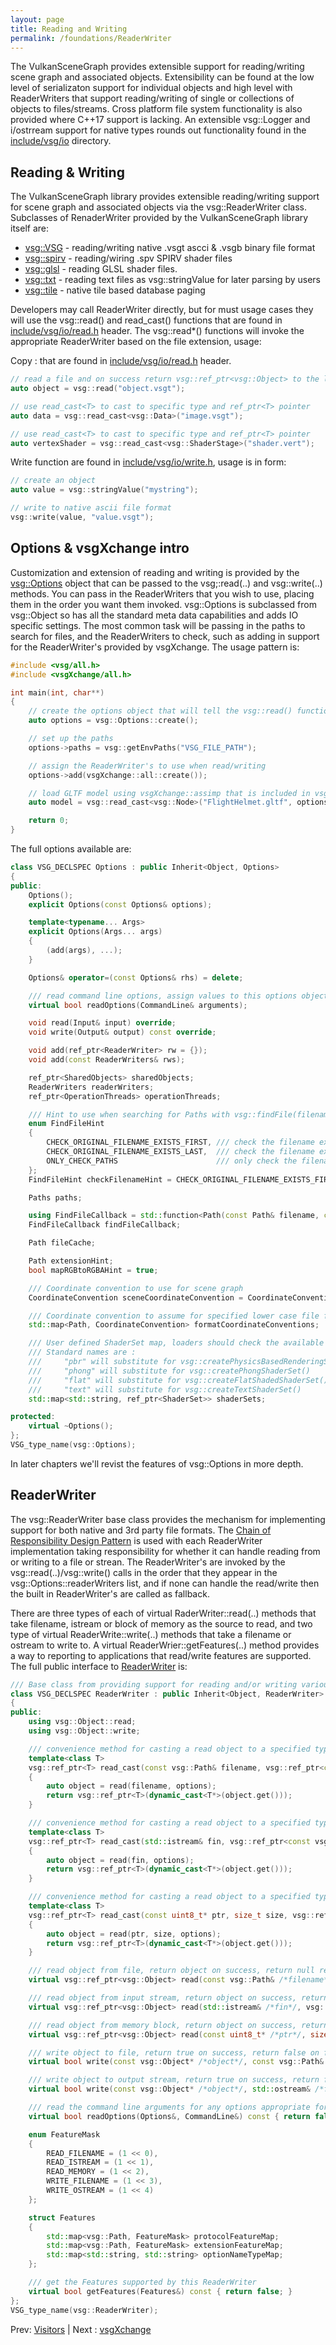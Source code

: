 ```yaml
---
layout: page
title: Reading and Writing
permalink: /foundations/ReaderWriter
---
```


The VulkanSceneGraph provides extensible support for reading/writing scene graph and associated objects. Extensibility can be found at the low level of serializaton support for individual objects and high level with ReaderWriters that support reading/writing of single or collections of objects to files/streams.   Cross platform file system functionality is also provided where C++17 support is lacking. An extensible vsg::Logger and i/ostrream support for native types rounds out functionality found in the [include/vsg/io](https://github.com/vsg-dev/VulkanSceneGraph/blob/master/include/vsg/io) directory.

## Reading & Writing

The VulkanSceneGraph library provides extensible reading/writing support for scene graph and associated objects via the vsg::ReaderWriter class.  Subclasses of RenaderWriter provided by the VulkanSceneGraph library itself are:

* [vsg::VSG](https://github.com/vsg-dev/VulkanSceneGraph/blob/master/include/vsg/io/vsg.h#L25) - reading/writing native .vsgt ascci & .vsgb binary file format
* [vsg::spirv](https://github.com/vsg-dev/VulkanSceneGraph/blob/master/include/vsg/io/spirv.h#L25) - reading/wiring .spv SPIRV shader files
* [vsg::glsl](https://github.com/vsg-dev/VulkanSceneGraph/blob/master/include/vsg/io/glsl.h#L25) - reading GLSL shader files.
* [vsg::txt](https://github.com/vsg-dev/VulkanSceneGraph/blob/master/include/vsg/io/txt.h#L25) - reading text files as vsg::stringValue for later parsing by users
* [vsg::tile](https://github.com/vsg-dev/VulkanSceneGraph/blob/master/include/vsg/io/tile.h#L25) - native tile based database paging

Developers may call ReaderWriter directly, but for must usage cases they will use the vsg::read() and read_cast<T>() functions that are found in [include/vsg/io/read.h](https://github.com/vsg-dev/VulkanSceneGraph/blob/master/include/vsg/io/read.h) header. The vsg::read*() functions will invoke the appropriate ReaderWriter based on the file extension, usage:


Copy : that are found in [include/vsg/io/read.h](https://github.com/vsg-dev/VulkanSceneGraph/blob/master/include/vsg/io/read.h) header.

~~~ cpp
// read a file and on success return vsg::ref_ptr<vsg::Object> to the loaded object
auto object = vsg::read("object.vsgt");

// use read_cast<T> to cast to specific type and ref_ptr<T> pointer
auto data = vsg::read_cast<vsg::Data>("image.vsgt");

// use read_cast<T> to cast to specific type and ref_ptr<T> pointer
auto vertexShader = vsg::read_cast<vsg::ShaderStage>("shader.vert");
~~~

Write function are found in [include/vsg/io/write.h](https://github.com/vsg-dev/VulkanSceneGraph/blob/master/include/vsg/io/write.h), usage is in form:

~~~ cpp
// create an object
auto value = vsg::stringValue("mystring");

// write to native ascii file format
vsg::write(value, "value.vsgt");
~~~

## Options & vsgXchange intro

Customization and extension of reading and writing is provided by the [vsg::Options](https://github.com/vsg-dev/VulkanSceneGraph/blob/master/include/vsg/io/Options.h) object that can be passed to the vsg;:read(..) and vsg::write(..) methods. You can pass in the ReaderWriters that you wish to use, placing them in the order you want them invoked. vsg::Options is subclassed from vsg::Object so has all the standard meta data capabilities and adds IO specific settings. The most common task will be passing in the paths to search for files, and the ReaderWriters to check, such as adding in support for the ReaderWriter's provided by vsgXchange. The usage pattern is:

~~~ cpp
#include <vsg/all.h>
#include <vsgXchange/all.h>

int main(int, char**)
{
    // create the options object that will tell the vsg::read() function what to use when reading files/istreams
    auto options = vsg::Options::create();

    // set up the paths
    options->paths = vsg::getEnvPaths("VSG_FILE_PATH");

    // assign the ReaderWriter's to use when read/writing
    options->add(vsgXchange::all::create());

    // load GLTF model using vsgXchange::assimp that is included in vsgXchange::all, passing in options so read knows what to use
    auto model = vsg::read_cast<vsg::Node>("FlightHelmet.gltf", options);

    return 0;
}

~~~

The full options available are:
~~~ cpp
class VSG_DECLSPEC Options : public Inherit<Object, Options>
{
public:
    Options();
    explicit Options(const Options& options);

    template<typename... Args>
    explicit Options(Args... args)
    {
        (add(args), ...);
    }

    Options& operator=(const Options& rhs) = delete;

    /// read command line options, assign values to this options object to later use with reading/writing files
    virtual bool readOptions(CommandLine& arguments);

    void read(Input& input) override;
    void write(Output& output) const override;

    void add(ref_ptr<ReaderWriter> rw = {});
    void add(const ReaderWriters& rws);

    ref_ptr<SharedObjects> sharedObjects;
    ReaderWriters readerWriters;
    ref_ptr<OperationThreads> operationThreads;

    /// Hint to use when searching for Paths with vsg::findFile(filename, options);
    enum FindFileHint
    {
        CHECK_ORIGINAL_FILENAME_EXISTS_FIRST, /// check the filename exists with it's original path before trying to find it in Options::paths.
        CHECK_ORIGINAL_FILENAME_EXISTS_LAST,  /// check the filename exists with it's original path after failing to find it in Options::paths.
        ONLY_CHECK_PATHS                      /// only check the filename exists in the Options::paths
    };
    FindFileHint checkFilenameHint = CHECK_ORIGINAL_FILENAME_EXISTS_FIRST;

    Paths paths;

    using FindFileCallback = std::function<Path(const Path& filename, const Options* options)>;
    FindFileCallback findFileCallback;

    Path fileCache;

    Path extensionHint;
    bool mapRGBtoRGBAHint = true;

    /// Coordinate convention to use for scene graph
    CoordinateConvention sceneCoordinateConvention = CoordinateConvention::Z_UP;

    /// Coordinate convention to assume for specified lower case file formats extensions
    std::map<Path, CoordinateConvention> formatCoordinateConventions;

    /// User defined ShaderSet map, loaders should check the available ShaderSet used the name of the type ShaderSet.
    /// Standard names are :
    ///     "pbr" will substitute for vsg::createPhysicsBasedRenderingShaderSet()
    ///     "phong" will substitute for vsg::createPhongShaderSet()
    ///     "flat" will substitute for vsg::createFlatShadedShaderSet()
    ///     "text" will substitute for vsg::createTextShaderSet()
    std::map<std::string, ref_ptr<ShaderSet>> shaderSets;

protected:
    virtual ~Options();
};
VSG_type_name(vsg::Options);
~~~

In later chapters we'll revist the features of vsg::Options in more depth.

## ReaderWriter

The vsg::ReaderWriter base class provides the mechanism for implementing support for both native and 3rd party file formats.  The [Chain of Responsibility Design Pattern](https://en.wikipedia.org/wiki/Chain-of-responsibility_pattern) is used with each ReaderWriter implementation taking responsibility for whether it can handle reading from or writing to a file or strean. The ReaderWriter's are invoked by the vsg::read(..)/vsg::write() calls in the order that they appear in the vsg::Options::readerWriters list, and if none can handle the read/write then the built in ReaderWriter's are called as fallback.

There are three types of each of virtual RaderWriter::read(..) methods that take filename, istream or block of memory as the source to read, and two type of virtual ReaderWrite::write(..) methods that take a filename or ostream to write to.  A virtual ReaderWrier::getFeatures(..) method provides a way to reporting to applications that read/write features are supported. The full public interface to [ReaderWriter](https://github.com/vsg-dev/VulkanSceneGraph/blob/master/include/vsg/io/ReaderWriter.h#L33) is:
~~~ cpp
/// Base class from providing support for reading and/or writing various file formats and IO protocols
class VSG_DECLSPEC ReaderWriter : public Inherit<Object, ReaderWriter>
{
public:
    using vsg::Object::read;
    using vsg::Object::write;

    /// convenience method for casting a read object to a specified type.
    template<class T>
    vsg::ref_ptr<T> read_cast(const vsg::Path& filename, vsg::ref_ptr<const vsg::Options> options = {}) const
    {
        auto object = read(filename, options);
        return vsg::ref_ptr<T>(dynamic_cast<T*>(object.get()));
    }

    /// convenience method for casting a read object to a specified type.
    template<class T>
    vsg::ref_ptr<T> read_cast(std::istream& fin, vsg::ref_ptr<const vsg::Options> options = {}) const
    {
        auto object = read(fin, options);
        return vsg::ref_ptr<T>(dynamic_cast<T*>(object.get()));
    }

    /// convenience method for casting a read object to a specified type.
    template<class T>
    vsg::ref_ptr<T> read_cast(const uint8_t* ptr, size_t size, vsg::ref_ptr<const vsg::Options> options = {}) const
    {
        auto object = read(ptr, size, options);
        return vsg::ref_ptr<T>(dynamic_cast<T*>(object.get()));
    }

    /// read object from file, return object on success, return null ref_ptr<> if format not supported, or return ReadError on failure.
    virtual vsg::ref_ptr<vsg::Object> read(const vsg::Path& /*filename*/, vsg::ref_ptr<const vsg::Options> = {}) const { return vsg::ref_ptr<vsg::Object>(); }

    /// read object from input stream, return object on success, return null ref_ptr<> if format not supported, or return ReadError on failure.
    virtual vsg::ref_ptr<vsg::Object> read(std::istream& /*fin*/, vsg::ref_ptr<const vsg::Options> = {}) const { return vsg::ref_ptr<vsg::Object>(); }

    /// read object from memory block, return object on success, return null ref_ptr<> if format not supported, or return ReadError on failure.
    virtual vsg::ref_ptr<vsg::Object> read(const uint8_t* /*ptr*/, size_t /*size*/, vsg::ref_ptr<const vsg::Options> = {}) const { return vsg::ref_ptr<vsg::Object>(); }

    /// write object to file, return true on success, return false on failure.
    virtual bool write(const vsg::Object* /*object*/, const vsg::Path& /*filename*/, vsg::ref_ptr<const vsg::Options> = {}) const { return false; }

    /// write object to output stream, return true on success, return false on failure.
    virtual bool write(const vsg::Object* /*object*/, std::ostream& /*fout*/, vsg::ref_ptr<const vsg::Options> = {}) const { return false; }

    /// read the command line arguments for any options appropriate for this ReaderWriter
    virtual bool readOptions(Options&, CommandLine&) const { return false; }

    enum FeatureMask
    {
        READ_FILENAME = (1 << 0),
        READ_ISTREAM = (1 << 1),
        READ_MEMORY = (1 << 2),
        WRITE_FILENAME = (1 << 3),
        WRITE_OSTREAM = (1 << 4)
    };

    struct Features
    {
        std::map<vsg::Path, FeatureMask> protocolFeatureMap;
        std::map<vsg::Path, FeatureMask> extensionFeatureMap;
        std::map<std::string, std::string> optionNameTypeMap;
    };

    /// get the Features supported by this ReaderWriter
    virtual bool getFeatures(Features&) const { return false; }
};
VSG_type_name(vsg::ReaderWriter);
~~~

Prev: [Visitors](Visitors.md) | Next : [vsgXchange](../2_Foundations/vsgXchange.md)

